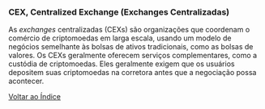 ### CEX, Centralized Exchange (Exchanges Centralizadas)

As _exchanges_ centralizadas (CEXs) são organizações que coordenam o comércio de criptomoedas em larga escala, usando um modelo de negócios semelhante às bolsas de ativos tradicionais, como as bolsas de valores. Os CEXs geralmente oferecem serviços complementares, como a custódia de criptomoedas. Eles geralmente exigem que os usuários depositem suas criptomoedas na corretora antes que a negociação possa acontecer.

[Voltar ao Índice](../)